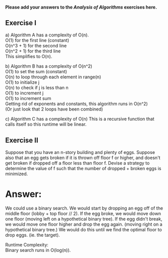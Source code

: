 #### Please add your answers to the ***Analysis of  Algorithms*** exercises here.

## Exercise I

a) Algorithm A has a complexity of O(n).</br>
   O(1) for the first line (constant)</br>
   O(n^3 + 1) for the second line</br>
   O(n^2 + 1) for the third line</br>
   This simplifies to O(n).</br>
   
b) Algorithm B has a complexity of O(n^2)</br>
   O(1) to set the sum (constant)</br>
   O(n) to loop through each element in range(n)</br>
   O(1) to initialize j</br>
   O(n) to check if j is less than n</br>
   O(1) to increment j</br>
   O(1) to increment sum</br>
   Getting rid of exponents and constants, this algorithm runs in O(n^2)</br>
   (Or just look that 2 loops have been combined)</br>

c) Algorithm C has a complexity of O(n)
   This is a recursive function that calls itself so this runtime will be linear.</br>

## Exercise II
Suppose that you have an n-story building and plenty of eggs. Suppose also that an egg gets broken if it is thrown off floor f or higher, and doesn't get broken if dropped off a floor less than floor f. Devise a strategy to determine the value of f such that the number of dropped + broken eggs is minimized.

# Answer:
We could use a binary search. We would start by dropping an egg off of the middle floor (lobby + top floor // 2). If the egg broke, we would move down one floor (moving left on a hypothetical binary tree). If the egg didn't break, we would move one floor higher and drop the egg again. (moving right on a hypothetical binary tree.) We would do this until we find the optimal floor to drop eggs. (ie. the target).</br>

Runtime Complexity:</br>
Binary search runs in O(log(n)).

